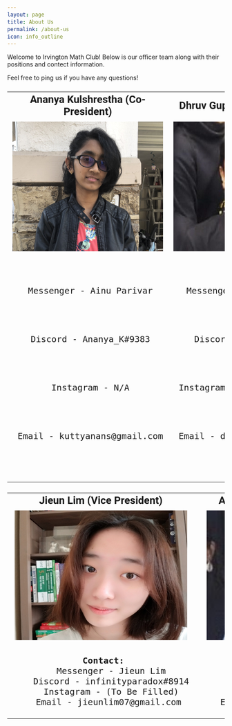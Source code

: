 ```yaml
---
layout: page
title: About Us
permalink: /about-us
icon: info_outline
---
```

Welcome to Irvington Math Club! Below is our officer team along with their positions and contect information.

Feel free to ping us if you have any questions!

<font size="5" face="Roboto" >
<table cellpadding="0" cellspacing="15x" border="0" width="100%" align="center">
  <tr align="center">
    <td><b> Ananya Kulshrestha (Co-President)</b></td>
    <td><b> Dhruv Gupta (Co-President)</b></td>
  </tr>
  <tr align="center">
  <td>
    <img src="./assets/images/AnanyaHeadshotIMC.JPG" alt="Ananya Kulshrestha" width="400" height="300">
  </td>
  <td>
    <img src="./assets/images/DhruvHeadshotIMC.jpeg" alt="Dhruv Gupta" width="400" height="300">
  </td>
</tr>
  <tr align="center">
   <td>
    <pre>
    <p> Messenger - Ainu Parivar</p>
    <p> Discord - Ananya_K#9383</p>
    <p> Instagram - N/A</p>
    <p> Email - kuttyanans@gmail.com</p> 
    </pre>
   </td>
    <td>
    <pre>
    <p> Messenger - Dhruv Gupta</p>
    <p> Discord - dg575#1038</p>
    <p> Instagram - (To Be Filled)</p>
    <p> Email - dhruv575@gmail.com</p>
    </pre>
    </td>
  </tr>
</table>

<font size="5" face="Roboto" >
<table cellpadding="0" cellspacing="15x" border="0" width="100%" align="center">
  <tr align="center">
    <td><b> Jieun Lim (Vice President)</b></td>
    <td><b> Aaryan Rustagi (Vice President)</b></td>
  </tr>
  <tr align="center">
  <td>
    <img src="./assets/images/JieunHeadshotIMC.jpeg" alt="Jieun Lim" width="400" height="300">
  </td>
  <td>
    <img src="./assets/images/AaryanHeadshotIMC.jpeg" alt="Aaryan Rustagi" width="400" height="300">
  </td>
</tr>
  <tr align="center">
   <td>
    <pre> <b>Contact:</b>
    Messenger - Jieun Lim
    Discord - infinityparadox#8914
    Instagram - (To Be Filled)
    Email - jieunlim07@gmail.com </pre>
    </td>
    <td>
    <pre> <b>Contact:</b>
    Messenger - Aaryan Rustagi
    Discord - Aaryan#3163
    Instagram - (To Be Filled)
    Email - rustagiaaryan@gmail.com </pre>
    </td>
  </tr>
</table>  
